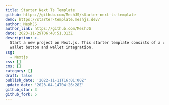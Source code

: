 ```yaml
---
title: Starter Next Ts Template
github: https://github.com/MeshJS/starter-next-ts-template
demo: https://starter-template.meshjs.dev/
author: MeshJS
author_link: https://github.com/MeshJS
date: 2023-11-29T06:48:51.313Z
description: >-
  Start a new project on Next.js. This starter template consists of a connect
  wallet button and wallet integration.
ssg:
  - Nextjs
css: []
cms: []
category: []
draft: false
publish_date: '2022-11-11T16:01:00Z'
update_date: '2023-04-14T04:26:28Z'
github_star: 3
github_fork: 5
---
```

